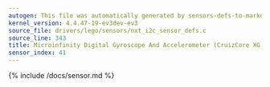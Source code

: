 ```yaml
---
autogen: This file was automatically generated by sensors-defs-to-markdown.py
kernel_version: 4.4.47-19-ev3dev-ev3
source_file: drivers/lego/sensors/nxt_i2c_sensor_defs.c
source_line: 343
title: Microinfinity Digital Gyroscope And Accelerometer (CruizCore XG 1300L)
sensor_index: 41
---
```


{% include /docs/sensor.md %}
